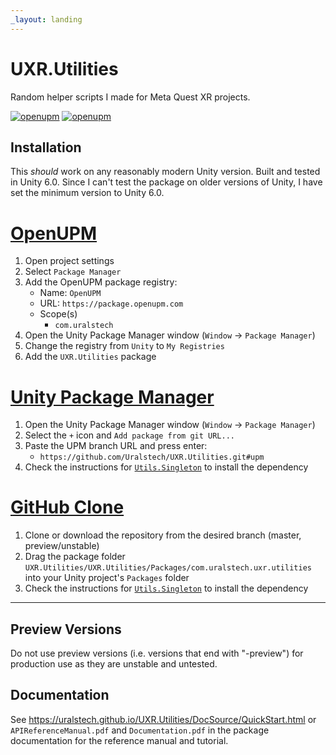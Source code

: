 ```yaml
---
_layout: landing
---
```


# UXR.Utilities

Random helper scripts I made for Meta Quest XR projects.

[![openupm](https://img.shields.io/npm/v/com.uralstech.uxr.utilities?label=openupm&registry_uri=https://package.openupm.com)](https://openupm.com/packages/com.uralstech.uxr.utilities/)
[![openupm](https://img.shields.io/badge/dynamic/json?color=brightgreen&label=downloads&query=%24.downloads&suffix=%2Fmonth&url=https%3A%2F%2Fpackage.openupm.com%2Fdownloads%2Fpoint%2Flast-month%2Fcom.uralstech.uxr.utilities)](https://openupm.com/packages/com.uralstech.uxr.utilities/)

## Installation

This *should* work on any reasonably modern Unity version. Built and tested in Unity 6.0.
Since I can't test the package on older versions of Unity, I have set the minimum version to Unity 6.0.

# [OpenUPM](#tab/openupm)

1. Open project settings
2. Select `Package Manager`
3. Add the OpenUPM package registry:
    - Name: `OpenUPM`
    - URL: `https://package.openupm.com`
    - Scope(s)
        - `com.uralstech`
4. Open the Unity Package Manager window (`Window` -> `Package Manager`)
5. Change the registry from `Unity` to `My Registries`
6. Add the `UXR.Utilities` package

# [Unity Package Manager](#tab/upm)

1. Open the Unity Package Manager window (`Window` -> `Package Manager`)
2. Select the `+` icon and `Add package from git URL...`
3. Paste the UPM branch URL and press enter:
    - `https://github.com/Uralstech/UXR.Utilities.git#upm`
4. Check the instructions for [`Utils.Singleton`](https://uralstech.github.io/Utils.Singleton) to install the dependency

# [GitHub Clone](#tab/github)

1. Clone or download the repository from the desired branch (master, preview/unstable)
2. Drag the package folder `UXR.Utilities/UXR.Utilities/Packages/com.uralstech.uxr.utilities` into your Unity project's `Packages` folder
3. Check the instructions for [`Utils.Singleton`](https://uralstech.github.io/Utils.Singleton) to install the dependency

---

## Preview Versions

Do not use preview versions (i.e. versions that end with "-preview") for production use as they are unstable and untested.

## Documentation

See <https://uralstech.github.io/UXR.Utilities/DocSource/QuickStart.html> or `APIReferenceManual.pdf` and `Documentation.pdf` in the package documentation for the reference manual and tutorial.
